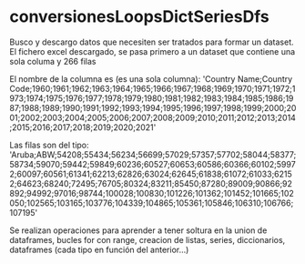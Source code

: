 # conversionesLoopsDictSeriesDfs
Busco y descargo datos que necesiten ser tratados para formar un dataset.
El fichero excel descargado, se pasa primero a un dataset que contiene una sola columa y 266 filas

El nombre de la columna es (es una sola columna):
'Country Name;Country Code;1960;1961;1962;1963;1964;1965;1966;1967;1968;1969;1970;1971;1972;1973;1974;1975;1976;1977;1978;1979;1980;1981;1982;1983;1984;1985;1986;1987;1988;1989;1990;1991;1992;1993;1994;1995;1996;1997;1998;1999;2000;2001;2002;2003;2004;2005;2006;2007;2008;2009;2010;2011;2012;2013;2014;2015;2016;2017;2018;2019;2020;2021'

Las filas son del tipo:
'Aruba;ABW;54208;55434;56234;56699;57029;57357;57702;58044;58377;58734;59070;59442;59849;60236;60527;60653;60586;60366;60102;59972;60097;60561;61341;62213;62826;63024;62645;61838;61072;61033;62152;64623;68240;72495;76705;80324;83211;85450;87280;89009;90866;92892;94992;97016;98744;100028;100830;101226;101362;101452;101665;102050;102565;103165;103776;104339;104865;105361;105846;106310;106766;107195'

Se realizan operaciones para aprender a tener soltura en la union de dataframes, bucles for con range, creacion de listas, series, diccionarios, dataframes (cada tipo en función del anterior...)
